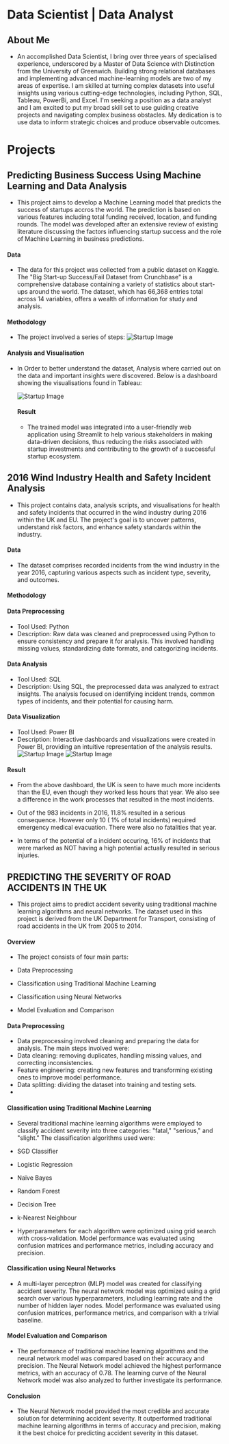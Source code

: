 # Data Scientist | Data Analyst

## About Me
- An accomplished Data Scientist, I bring over three years of specialised experience, underscored by a Master of Data Science with Distinction from the University of Greenwich. Building strong relational databases and implementing advanced machine-learning models are two of my areas of expertise. I am skilled at turning complex datasets into useful insights using various cutting-edge technologies, including Python, SQL, Tableau, PowerBi, and Excel.
I'm seeking a position as a data analyst and I am excited to put my broad skill set to use guiding creative projects and navigating complex business obstacles. My dedication is to use data to inform strategic choices and produce observable outcomes.




# Projects

## Predicting Business Success Using Machine Learning and Data Analysis
- This project aims to develop a Machine Learning model that predicts the success of startups accros the world. The prediction is based on various features including total funding received, location, and funding rounds. The model was developed after an extensive review of existing literature discussing the factors influencing startup success and the role of Machine Learning in business predictions.
  
#### Data
  - The data for this project was collected from a public dataset on Kaggle. The "Big Start-up Success/Fail Dataset from Crunchbase" is a comprehensive database containing a variety of statistics about start-ups around the world. The dataset, which has 66,368 entries total across 14 variables, offers a wealth of information for study and analysis.
    
#### Methodology
- The project involved a series of steps:
![Startup Image](/Startup11/img/Picture1.png)

#### Analysis and Visualisation
- In Order to better understand the dataset, Analysis where carried out on the data and important insights were discovered. Below is a dashboard showing the visualisations found in Tableau:

  ![Startup Image](/Startup11/img/startup.jpeg)

  #### Result
  - The trained model was integrated into a user-friendly web application using Streamlit to help various stakeholders in making data-driven decisions, thus reducing the risks associated with startup investments and contributing to the growth of a successful startup ecosystem.





## 2016 Wind Industry Health and Safety Incident Analysis
- This project contains data, analysis scripts, and visualisations for health and safety incidents that occurred in the wind industry during 2016 within the UK and EU. The project's goal is to uncover patterns, understand risk factors, and enhance safety standards within the industry.

#### Data
- The dataset comprises recorded incidents from the wind industry in the year 2016, capturing various aspects such as incident type, severity, and outcomes.

#### Methodology

#### Data Preprocessing
- Tool Used: Python
- Description: Raw data was cleaned and preprocessed using Python to ensure consistency and prepare it for analysis. This involved handling missing values, standardizing date formats, and categorizing incidents.

  
#### Data Analysis
- Tool Used: SQL
- Description: Using SQL, the preprocessed data was analyzed to extract insights. The analysis focused on identifying incident trends, common types of incidents, and their potential for causing harm.

  
#### Data Visualization
- Tool Used: Power BI
- Description: Interactive dashboards and visualizations were created in Power BI, providing an intuitive representation of the analysis results.
  ![Startup Image](/safetyon/img2.png)
  ![Startup Image](/safetyon/img1.png)

#### Result
- From the above dashboard, the UK is seen to have much more incidents than the EU, even though they worked less hours that year. We also see a difference in the work processes that resulted in the most incidents.

- Out of the 983 incidents in 2016, 11.8% resulted in a serious consequence. However only 10 ( 1% of total incidents) required emergency medical evacuation. There were also no fatalities that year. 

- In terms of the potential of a incident occuring, 16% of incidents that were marked as NOT having a high potential actually resulted in serious injuries.


## PREDICTING THE SEVERITY OF ROAD ACCIDENTS IN THE UK

- This project aims to predict accident severity using traditional machine learning algorithms and neural networks. The dataset used in this project is derived from the UK Department for Transport, consisting of road accidents in the UK from 2005 to 2014.

#### Overview
- The project consists of four main parts:

- Data Preprocessing
- Classification using Traditional Machine Learning
- Classification using Neural Networks
- Model Evaluation and Comparison


#### Data Preprocessing
- Data preprocessing involved cleaning and preparing the data for analysis. The main steps involved were:
- Data cleaning: removing duplicates, handling missing values, and correcting inconsistencies.
- Feature engineering: creating new features and transforming existing ones to improve model performance.
- Data splitting: dividing the dataset into training and testing sets.
- 
#### Classification using Traditional Machine Learning
- Several traditional machine learning algorithms were employed to classify accident severity into three categories: "fatal," "serious," and "slight." The classification algorithms used were:

- SGD Classifier
- Logistic Regression
- Naïve Bayes
- Random Forest
- Decision Tree
- k-Nearest Neighbour
- Hyperparameters for each algorithm were optimized using grid search with cross-validation. Model performance was evaluated using confusion matrices and performance metrics, including accuracy and precision.

#### Classification using Neural Networks
- A multi-layer perceptron (MLP) model was created for classifying accident severity. The neural network model was optimized using a grid search over various hyperparameters, including learning rate and the number of hidden layer nodes. Model performance was evaluated using confusion matrices, performance metrics, and comparison with a trivial baseline.

#### Model Evaluation and Comparison
- The performance of traditional machine learning algorithms and the neural network model was compared based on their accuracy and precision. The Neural Network model achieved the highest performance metrics, with an accuracy of 0.78. The learning curve of the Neural Network model was also analyzed to further investigate its performance.

#### Conclusion
- The Neural Network model provided the most credible and accurate solution for determining accident severity. It outperformed traditional machine learning algorithms in terms of accuracy and precision, making it the best choice for predicting accident severity in this dataset.






